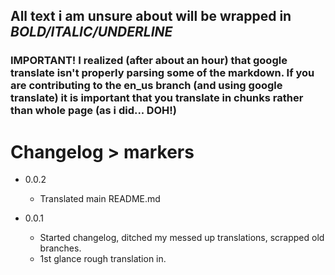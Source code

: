 ## All text i am unsure about will be wrapped in ___***BOLD/ITALIC/UNDERLINE***___

### IMPORTANT! I realized (after about an hour) that google translate isn't properly parsing some of the markdown. If you are contributing to the en_us branch (and using google translate) it is important that you translate in chunks rather than whole page (as i did... DOH!)
# Changelog > markers

- 0.0.2
  - Translated main README.md
  
- 0.0.1
  - Started changelog, ditched my messed up translations, scrapped old branches.
  - 1st glance rough translation in.